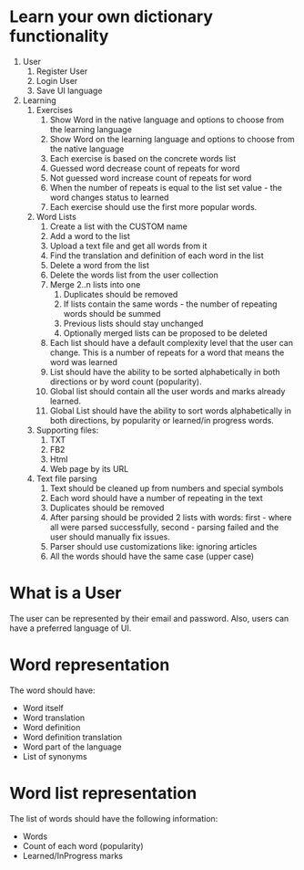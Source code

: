 # Learn your own dictionary functionality

1. User
    1. Register User
    2. Login User
    3. Save UI language
2. Learning
    1. Exercises
        1. Show Word in the native language and options to choose from the learning language
        2. Show Word on the learning language and options to choose from the native language
        3. Each exercise is based on the concrete words list
        4. Guessed word decrease count of repeats for word
        5. Not guessed word increase count of repeats for word
        6. When the number of repeats is equal to the list set value - the word changes status to learned
        7. Each exercise should use the first more popular words.
    2. Word Lists
        1. Create a list with the CUSTOM name
        2. Add a word to the list
        3. Upload a text file and get all words from it
        4. Find the translation and definition of each word in the list
        5. Delete a word from the list
        6. Delete the words list from the user collection
        7. Merge 2..n lists into one
            1. Duplicates should be removed
            2. If lists contain the same words - the number of repeating words should be summed
            3. Previous lists should stay unchanged
            4. Optionally merged lists can be proposed to be deleted
        8. Each list should have a default complexity level that the user can change. This is a number of repeats for a word that means the word was learned
        9. List should have the ability to be sorted alphabetically in both directions or by word count (popularity).
        10. Global list should contain all the user words and marks already learned.
        11. Global List should have the ability to sort words alphabetically in both directions, by popularity or learned/in progress words.
    3. Supporting files:
        1. TXT
        2. FB2
        3. Html
        4. Web page by its URL
    4. Text file parsing
        1. Text should be cleaned up from numbers and special symbols
        2. Each word should have a number of repeating in the text
        3. Duplicates should be removed
        4. After parsing should be provided 2 lists with words: first - where all were parsed successfully, second - parsing failed and the user should manually fix issues.
        5. Parser should use customizations like: ignoring articles
        6. All the words should have the same case (upper case)

# What is a User

The user can be represented by their email and password.
Also, users can have a preferred language of UI.

# Word representation

The word should have:
- Word itself
- Word translation
- Word definition
- Word definition translation
- Word part of the language
- List of synonyms

# Word list representation

The list of words should have the following information:
- Words
- Count of each word (popularity)
- Learned/InProgress marks
